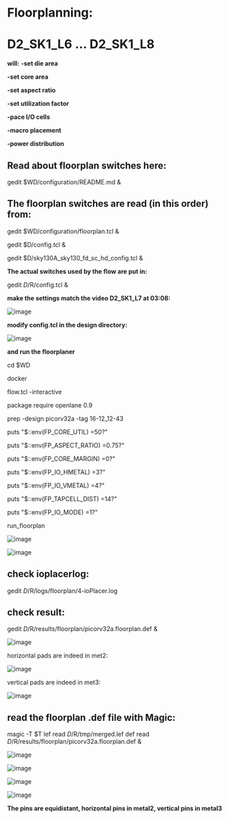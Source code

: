 
# Floorplanning:

# D2_SK1_L6 ... D2_SK1_L8

**will:**
**-set die area**

**-set core area**

**-set aspect ratio**

**-set utilization factor**

**-pace I/O cells**

**-macro placement**

**-power distribution**



## Read about floorplan switches here:

gedit $WD/configuration/README.md &



## The floorplan switches are read (in this order) from:

gedit $WD/configuration/floorplan.tcl &

gedit $D/config.tcl &

gedit $D/sky130A_sky130_fd_sc_hd_config.tcl &

**The actual switches used by the flow are put in:**

gedit $D/$R/config.tcl &


**make the settings match the video D2_SK1_L7 at 03:08:**

![image](https://github.com/user-attachments/assets/e410a4eb-ab79-4a23-8cf5-0032ecbed258)

**modify config.tcl in the design directory:**

![image](https://github.com/user-attachments/assets/1f23c04d-e975-4cca-b223-5e96c49ab8c7)

**and run the floorplaner**

cd $WD

docker

flow.tcl -interactive

package require openlane 0.9

prep -design picorv32a -tag 16-12_12-43

puts "$::env(FP_CORE_UTIL) =50?"

puts "$::env(FP_ASPECT_RATIO) =0.75?"

puts "$::env(FP_CORE_MARGIN) =0?"

puts "$::env(FP_IO_HMETAL) =3?"

puts "$::env(FP_IO_VMETAL) =4?"

puts "$::env(FP_TAPCELL_DIST) =14?"

puts "$::env(FP_IO_MODE) =1?"

run_floorplan

![image](https://github.com/user-attachments/assets/8109629b-5971-4e23-9cda-ba18494c3cc9)

![image](https://github.com/user-attachments/assets/4d0cb450-fbc4-410f-849e-f73c68f1aea6)


## check ioplacerlog:

gedit $D/$R/logs/floorplan/4-ioPlacer.log

## check result:

gedit $D/$R/results/floorplan/picorv32a.floorplan.def &

![image](https://github.com/user-attachments/assets/997b5c05-a245-4e62-bb6d-2e7d1701ecf3)

horizontal pads are indeed in met2:

![image](https://github.com/user-attachments/assets/e889cbb2-cdd8-45d8-a66e-787aff5191cc)

vertical pads are indeed in met3:

![image](https://github.com/user-attachments/assets/3fe933bf-d230-4555-bc98-bce44864e515)


## read the floorplan .def file with Magic:

magic -T $T lef read $D/$R/tmp/merged.lef def read $D/$R/results/floorplan/picorv32a.floorplan.def &

![image](https://github.com/user-attachments/assets/a80c170b-a281-4e87-9929-2397e1a85f82)

![image](https://github.com/user-attachments/assets/f9c7907b-519f-4189-8365-8902548e6c45)

![image](https://github.com/user-attachments/assets/75a3ab6b-1ea0-4f1f-8ce4-718088f7a493)

![image](https://github.com/user-attachments/assets/2cca46b0-9248-4be2-bdd3-01b46e122bd5)

**The pins are equidistant, horizontal pins in metal2, vertical pins in metal3**
